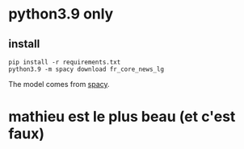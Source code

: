 # python3.9 only

## install
```
pip install -r requirements.txt
python3.9 -m spacy download fr_core_news_lg
```
The model comes from [spacy](https://spacy.io/).  
# mathieu est le plus beau (et c'est faux)